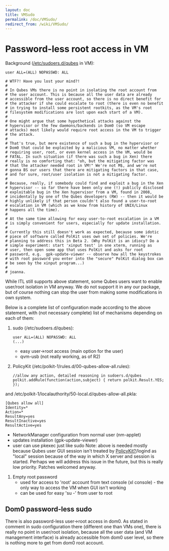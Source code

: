 ```yaml
---
layout: doc
title: VMSudo
permalink: /doc/VMSudo/
redirect_from: /wiki/VMSudo/
---
```


Password-less root access in VM
===============================

Background ([/etc/sudoers.d/qubes](http://git.qubes-os.org/?p=qubes-r2/core-agent-linux.git;a=blob;f=misc/qubes.sudoers;hb=HEAD) in VM):

```
user ALL=(ALL) NOPASSWD: ALL

# WTF?! Have you lost your mind?!
#
# In Qubes VMs there is no point in isolating the root account from
# the user account. This is because all the user data are already
# accessible from the user account, so there is no direct benefit for
# the attacker if she could escalate to root (there is even no benefit
# in trying to install some persistent rootkits, as the VM's root
# filesystem modifications are lost upon each start of a VM).
#
# One might argue that some hypothetical attacks against the
# hypervisor or the few daemons/backends in Dom0 (so VM escape
# attacks) most likely would require root access in the VM to trigger
# the attack.
#
# That's true, but mere existence of such a bug in the hypervisor or
# Dom0 that could be exploited by a malicious VM, no matter whether
# requiring user, root, or even kernel access in the VM, would be
# FATAL. In such situation (if there was such a bug in Xen) there
# really is no comforting that: "oh, but the mitigating factor was
# that the attacker needed root in VM!" We're not M$, and we're not
# gonna BS our users that there are mitigating factors in that case,
# and for sure, root/user isolation is not a mitigating factor.
#
# Because, really, if somebody could find and exploit a bug in the Xen
# hypervisor -- so far there have been only one (!) publicly disclosed
# exploitable bug in the Xen hypervisor from a VM, found in 2008,
# incidentally by one of the Qubes developers (RW) -- then it would be
# highly unlikely if that person couldn't also found a user-to-root
# escalation in VM (which as we know from history of UNIX/Linux
# happens all the time).
#
# At the same time allowing for easy user-to-root escalation in a VM
# is simply convenient for users, especially for update installation.
#
# Currently this still doesn't work as expected, because some idotic
# piece of software called PolKit uses own set of policies. We're
# planning to address this in Beta 2. (Why PolKit is an idiocy? Do a
# simple experiment: start 'xinput test' in one xterm, running as
# user, then open some app that uses PolKit and asks for root
# password, e.g.  gpk-update-viewer -- observe how all the keystrokes
# with root password you enter into the "secure" PolKit dialog box can
# be seen by the xinput program...)
#
# joanna.
```

While ITL still supports above statement, some Qubes users want to enable user/root isolation in VM anyway. We do not support it in any our package, but of course nothing can stop the user from making some modifications in own system.

Below is a complete list of configuration made according to the above statement, with (not necessary complete) list of mechanisms depending on each of them:

1.  sudo (/etc/sudoers.d/qubes):

    ```
    user ALL=(ALL) NOPASSWD: ALL
    (...)
    ```

    -   easy user-\>root access (main option for the user)
    -   qvm-usb (not really working, as of R2)

2.  PolicyKit (/etc/polkit-1/rules.d/00-qubes-allow-all.rules):

    ```
    //allow any action, detailed reasoning in sudoers.d/qubes
    polkit.addRule(function(action,subject) { return polkit.Result.YES; });
    ```

and /etc/polkit-1/localauthority/50-local.d/qubes-allow-all.pkla:

```
[Qubes allow all]
Identity=*
Action=*
ResultAny=yes
ResultInactive=yes
ResultActive=yes
```

-   NetworkManager configuration from normal user (nm-applet)
-   updates installation (gpk-update-viewer)
-   user can use pkexec just like sudo Note: above is needed mostly because Qubes user GUI session isn't treated by [PolicyKit?](/doc/PolicyKit)/logind as "local" session because of the way in which X server and session is started. Perhaps we will address this issue in the future, but this is really low priority. Patches welcomed anyway.

1.  Empty root password
    -   used for access to 'root' account from text console (xl console) - the only way to access the VM when GUI isn't working
    -   can be used for easy 'su -' from user to root

Dom0 password-less sudo
-----------------------

There is also password-less user-\>root access in dom0. As stated in comment in sudo configuration there (different one than VMs one), there is really no point in user/root isolation, because all the user data (and VM management interface) is already accessible from dom0 user level, so there is nothing more to get from dom0 root account.
